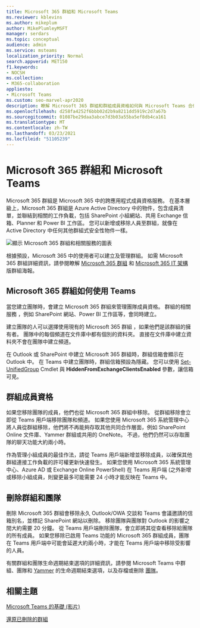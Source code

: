 ```yaml
---
title: Microsoft 365 群組和 Microsoft Teams
ms.reviewer: kblevins
ms.author: mikeplum
author: MikePlumleyMSFT
manager: serdars
ms.topic: conceptual
audience: admin
ms.service: msteams
localization_priority: Normal
search.appverid: MET150
f1.keywords:
- NOCSH
ms.collection:
- M365-collaboration
appliesto:
- Microsoft Teams
ms.custom: seo-marvel-apr2020
description: 瞭解 Microsoft 365 群組和群組成員資格如何與 Microsoft Teams 合作。
ms.openlocfilehash: d258fa4252f6bbb02d2b9a8211dd5919c2d7a67b
ms.sourcegitcommit: 01087be29daa3abce7d3b03a55ba5ef8db4ca161
ms.translationtype: MT
ms.contentlocale: zh-TW
ms.lasthandoff: 03/23/2021
ms.locfileid: "51105239"
---
```

# <a name="microsoft-365-groups-and-microsoft-teams"></a>Microsoft 365 群組和 Microsoft Teams

Microsoft 365 群組是 Microsoft 365 中的跨應用程式成員資格服務。 在基本層級上，Microsoft 365 群組是 Azure Active Directory 中的物件，包含成員清單，並聯結到相關的工作負載，包括 SharePoint 小組網站、共用 Exchange 信箱、Planner 和 Power BI 工作區。 您可以新增或移除人員至群組，就像在 Active Directory 中任何其他群組式安全性物件一樣。

![顯示 Microsoft 365 群組和相關服務的圖表](/microsoft-365/media/microsoft-365-groups-hub-spoke.png?view=o365-worldwide)

根據預設，Microsoft 365 中的使用者可以建立及管理群組。 如需 Microsoft 365 群組詳細資訊，請參閱瞭解 [Microsoft 365 群組](https://support.office.com/article/b565caa1-5c40-40ef-9915-60fdb2d97fa2) 和 [Microsoft 365 IT 架構](teams-architecture-solutions-posters.md#groups-in-microsoft-365) 版群組海報。

## <a name="how-microsoft-365-groups-work-with-teams"></a>Microsoft 365 群組如何使用 Teams

當您建立團隊時，會建立 Microsoft 365 群組來管理團隊成員資格。 群組的相關服務 ，例如 SharePoint 網站、Power BI 工作區等，會同時建立。

建立團隊的人可以選擇使用現有的 Microsoft 365 群組 ，如果他們是該群組的擁有者。 團隊中的每個頻道在文件庫中都有個別的資料夾。 直接在文件庫中建立資料夾不會在團隊中建立頻道。

在 Outlook 或 SharePoint 中建立 Microsoft 365 群組時，群組信箱會顯示在 Outlook 中。 在 Teams 中建立團隊時，群組信箱預設為隱藏。 您可以使用 [Set-UnifiedGroup](/powershell/module/exchange/users-and-groups/set-unifiedgroup) Cmdlet 與 **HiddenFromExchangeClientsEnabled** 參數，讓信箱可見。

## <a name="group-membership"></a>群組成員資格

如果您移除團隊的成員，他們也從 Microsoft 365 群組中移除。 從群組移除會立即從 Teams 用戶端移除團隊和頻道。 如果您使用 Microsoft 365 系統管理中心將人員從群組移除，他們將不再能夠存取其他共同合作層面，例如 SharePoint Online 文件庫、Yammer 群組或共用的 OneNote。 不過，他們仍然可以存取團隊的聊天功能大約兩小時。

作為管理小組成員的最佳作法，請從 Teams 用戶端新增並移除成員，以確保其他群組連接工作負載的許可權更新快速發生。 如果您使用 Microsoft 365 系統管理中心、Azure AD 或 Exchange Online PowerShell) 在 Teams 用戶端 (之外新增或移除小組成員，則變更最多可能需要 24 小時才能反映在 Teams 中。

## <a name="deleting-groups-and-teams"></a>刪除群組和團隊

刪除 Microsoft 365 群組會移除永久 Outlook/OWA 交談和 Teams 會議邀請的信箱別名，並標記 SharePoint 網站以刪除。 移除團隊與團隊對 Outlook 的影響之間大約需要 20 分鐘。 從 Teams 用戶端刪除團隊，會立即將其從查看移除給團隊的所有成員。 如果您移除已啟用 Teams 功能的 Microsoft 365 群組成員，團隊在 Teams 用戶端中可能會延遲大約兩小時，才能在 Teams 用戶端中移除受影響的人員。

有關群組和團隊生命週期結束選項的詳細資訊，請參閱 Microsoft Teams 中群組、團隊和  [Yammer](/microsoft-365/solutions/end-life-cycle-groups-teams-sites-yammer) 的生命週期結束選項，以及存檔或刪除 [團隊](./archive-or-delete-a-team.md)。

## <a name="related-topics"></a>相關主題

[Microsoft Teams 的基礎 (影片) ](https://aka.ms/teams-foundations)

[還原已刪除的群組](/microsoft-365/admin/create-groups/restore-deleted-group)
